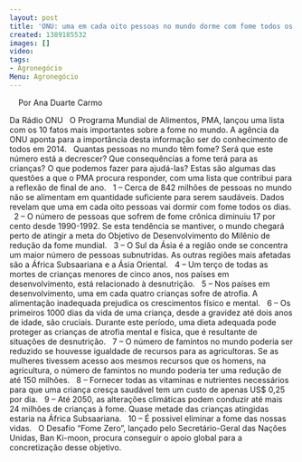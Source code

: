 ```yaml
---
layout: post
title: 'ONU: uma em cada oito pessoas no mundo dorme com fome todos os dias'
created: 1389185532
images: []
video: 
tags:
- Agronegócio
Menu: Agronegócio
---
```



 
 
Por Ana Duarte Carmo

Da Rádio ONU
 
O Programa Mundial de Alimentos, PMA, lançou uma lista com os 10 fatos mais importantes sobre a fome no mundo. A agência da ONU aponta para a importância desta informação ser do conhecimento de todos em 2014.
 
Quantas pessoas no mundo têm fome? Será que este número está a decrescer? Que consequências a fome terá para as crianças? O que podemos fazer para ajudá-las? Estas são algumas das questões a que o PMA procura responder, com uma lista que contribui para a reflexão de final de ano.
 
1 – Cerca de 842 milhões de pessoas no mundo não se alimentam em quantidade suficiente para serem saudáveis. Dados revelam que uma em cada oito pessoas vai dormir com fome todos os dias.
 
2 – O número de pessoas que sofrem de fome crônica diminuiu 17 por cento desde 1990-1992. Se esta tendência se mantiver, o mundo chegará perto de atingir a meta do Objetivo de Desenvolvimento do Milênio de redução da fome mundial.
 
3 – O Sul da Ásia é a região onde se concentra um maior número de pessoas subnutridas. As outras regiões mais afetadas são a África Subsaariana e a Ásia Oriental.
 
4 – Um terço de todas as mortes de crianças menores de cinco anos, nos países em desenvolvimento, está relacionado à desnutrição.
 
5 – Nos países em desenvolvimento, uma em cada quatro crianças sofre de atrofia. A alimentação inadequada prejudica os crescimentos físico e mental.
 
6 – Os primeiros 1000 dias da vida de uma criança, desde a gravidez até dois anos de idade, são cruciais. Durante este período, uma dieta adequada pode proteger as crianças de atrofia mental e física, que é resultante de situações de desnutrição.
 
7 – O número de famintos no mundo poderia ser reduzido se houvesse igualdade de recursos para as agricultoras. Se as mulheres tivessem acesso aos mesmos recursos que os homens, na agricultura, o número de famintos no mundo poderia ter uma redução de até 150 milhões.
 
8 – Fornecer todas as vitaminas e nutrientes necessários para que uma criança cresça saudável tem um custo de apenas US$ 0,25 por dia.
 
9 – Até 2050, as alterações climáticas podem conduzir até mais 24 milhões de crianças à fome. Quase metade das crianças atingidas estaria na África Subsaariana.
 
10 – É possivel eliminar a fome das nossas vidas.
 
O Desafio “Fome Zero”, lançado pelo Secretário-Geral das Nações Unidas, Ban Ki-moon, procura conseguir o apoio global para a concretização desse objetivo.
 
 
